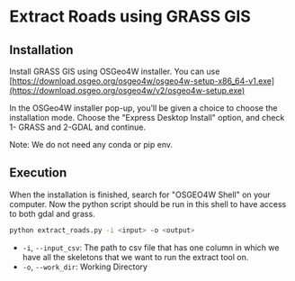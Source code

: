 # Extract Roads using GRASS GIS

## Installation

Install GRASS GIS using OSGeo4W installer. You can use [https://download.osgeo.org/osgeo4w/osgeo4w-setup-x86_64-v1.exe](https://download.osgeo.org/osgeo4w/v2/osgeo4w-setup.exe)

In the OSGeo4W installer pop-up, you’ll be given a choice to choose the installation mode. Choose the "Express Desktop Install" option, and check 1- GRASS and 2-GDAL and continue.

Note: We do not need any conda or pip env.

## Execution 

When the installation is finished, search for "OSGEO4W Shell" on your computer. Now the python script should be run in this shell to have access to both gdal and grass.

```bash
python extract_roads.py -i <input> -o <output>
```
- `-i`, `--input_csv`: The path to csv file that has one column in which we have all the skeletons that we want to run the extract tool on.
- `-o`, `--work_dir`: Working Directory
